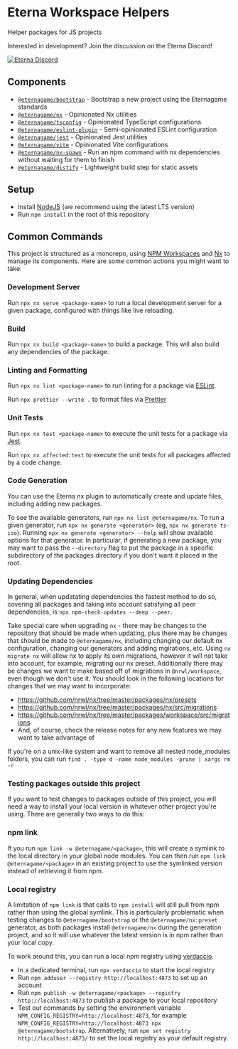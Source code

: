 # Eterna Workspace Helpers

Helper packages for JS projects

Interested in development? Join the discussion on the Eterna Discord!

[![Eterna Discord](https://discord.com/api/guilds/702618517589065758/widget.png?style=banner2)](https://discord.gg/KYeTwux)

## Components

- [`@eternagame/bootstrap`](./packages/bootstrap) - Bootstrap a new project using the Eternagame standards
- [`@eternagame/nx`](./packages/nx) - Opinionated Nx utilities
- [`@eternagame/tsconfig`](./packages/tsconfig) - Opinionated TypeScript configurations
- [`@eternagame/eslint-plugin`](./packages/eslint-plugin) - Semi-opinionated ESLint configuration
- [`@eternagame/jest`](./packages/jest) - Opinionated Jest utilities
- [`@eternagame/vite`](./packages/vite) - Opinionated Vite configurations
- [`@eternagame/nx-spawn`](./packages/nx-spawn) - Run an npm command with nx dependencies without waiting for them to finish
- [`@eternagame/distify`](./packages/distify) - Lightweight build step for static assets

## Setup

- Install [NodeJS](https://nodejs.org/en/download/) (we recommend using the latest LTS version)
- Run `npm install` in the root of this repository

## Common Commands

This project is structured as a monorepo, using [NPM Workspaces](https://docs.npmjs.com/cli/v8/using-npm/workspaces)
and [Nx](https://nx.dev/) to manage its components. Here are some common actions you might want to take:

### Development Server

Run `npx nx serve <package-name>` to run a local development server for a given package, configured
with things like live reloading.

### Build

Run `npx nx build <package-name>` to build a package. This will also build any dependencies of the package.

### Linting and Formatting

Run `npx nx lint <package-name>` to run linting for a package via [ESLint](https://eslint.org/).

Run `npx prettier --write .` to format files via [Prettier](https://prettier.io/)

### Unit Tests

Run `npx nx test <package-name>` to execute the unit tests for a package via [Jest](https://jestjs.io/).

Run `npx nx affected:test` to execute the unit tests for all packages affected by a code change.

### Code Generation

You can use the Eterna nx plugin to automatically create and update files, including adding new packages.

To see the available generators, run `npx nx list @eternagame/nx`. To run a given generator,
run `npx nx generate <generator>` (eg, `npx nx generate ts-iso`). Running `npx nx generate <generator> --help`
will show available options for that generator. In particular, if generating a new package, you may want to pass
the `--directory` flag to put the package in a specific subdirectory of the packages directory if you don't
want it placed in the root.

### Updating Dependencies

In general, when updatating dependencies the fastest method to do so, covering all packages
and taking into account satisfying all peer dependencies, is `npx npm-check-updates --deep --peer`.

Take special care when upgrading `nx` - there may be changes to the repository that should be made
when updating, plus there may be changes that should be made to `@eternagame/nx`, including changing
our default nx configuration, changing our generators and adding mgirations, etc. Using `nx migrate nx`
will allow nx to apply its own migrations, however it will not take into account, for example,
migrating our nx preset. Additionally there may be changes we want to make based off of migrations
in `@nrwl/workspace`, even though we don't use it. You should look in the following locations for
changes that we may want to incorporate:

- https://github.com/nrwl/nx/tree/master/packages/nx/presets
- https://github.com/nrwl/nx/tree/master/packages/nx/src/migrations
- https://github.com/nrwl/nx/tree/master/packages/workspace/src/migrations
- And, of course, check the release notes for any new features we may want to take advantage of

If you're on a unix-like system and want to remove all nested node_modules folders,
you can run `find . -type d -name node_modules -prune | xargs rm -r`

### Testing packages outside this project

If you want to test changes to packages outside of this project, you will need a way to install your
local version in whatever other project you're using. There are generally two ways to do this:

### npm link

If you run `npm link -w @eternagame/<package>`, this will create a symlink to the local directory
in your global node modules. You can then run `npm link @eternagame/<package>` in an existing project
to use the symlinked version instead of retrieving it from npm.

### Local registry

A limitation of `npm link` is that calls to `npm install` will still pull from npm rather than using
the global symlink. This is particularly problematic when testing changes to `@eternagame/bootstrap`
or the `@eternagame/nx:preset` generator, as both packages install `@eternagame/nx` during the
generation project, and so it will use whatever the latest version is in npm rather than your local copy.

To work around this, you can run a local npm registry using [verdaccio](https://github.com/verdaccio/verdaccio).

- In a dedicated terminal, run `npx verdaccio` to start the local registry
- Run `npm adduser --registry http://localhost:4873` to set up an account
- Run `npm publish -w @eternagame/<package> --registry http://localhost:4873` to publish a package
  to your local repository
- Test out commands by setting the environment variable `NPM_CONFIG_REGISTRY=http://localhost:4873`,
  for example `NPM_CONFIG_REGISTRY=http://localhost:4873 npx @eternagame/bootstrap`. Alternatively,
  run `npm set registry http://localhost:4873/` to set the local registry as your default registry.
